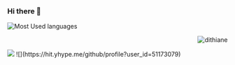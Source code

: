 ### Hi there 👋
![Most Used languages](https://github-stats.liuli.lol/api/top-langs/?username=dithiane&layout=compact)

<p align="right">
  <img src="https://komarev.com/ghpvc/?username=dithiane&label=PROFILE+VIEWS" alt="dithiane" />
</p>
<img src="https://github-readme-streak-stats.herokuapp.com/?user=dithiane"></img>
![](https://hit.yhype.me/github/profile?user_id=51173079)
